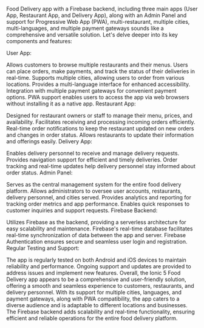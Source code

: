 Food Delivery app with a Firebase backend, including three main apps (User App, Restaurant App, and Delivery App), along with an Admin Panel and support for Progressive Web App (PWA), multi-restaurant, multiple cities, multi-languages, and multiple payment gateways sounds like a comprehensive and versatile solution. Let's delve deeper into its key components and features:

User App:

Allows customers to browse multiple restaurants and their menus.
Users can place orders, make payments, and track the status of their deliveries in real-time.
Supports multiple cities, allowing users to order from various locations.
Provides a multi-language interface for enhanced accessibility.
Integration with multiple payment gateways for convenient payment options.
PWA support enables users to access the app via web browsers without installing it as a native app.
Restaurant App:

Designed for restaurant owners or staff to manage their menu, prices, and availability.
Facilitates receiving and processing incoming orders efficiently.
Real-time order notifications to keep the restaurant updated on new orders and changes in order status.
Allows restaurants to update their information and offerings easily.
Delivery App:

Enables delivery personnel to receive and manage delivery requests.
Provides navigation support for efficient and timely deliveries.
Order tracking and real-time updates help delivery personnel stay informed about order status.
Admin Panel:

Serves as the central management system for the entire food delivery platform.
Allows administrators to oversee user accounts, restaurants, delivery personnel, and cities served.
Provides analytics and reporting for tracking order metrics and app performance.
Enables quick responses to customer inquiries and support requests.
Firebase Backend:

Utilizes Firebase as the backend, providing a serverless architecture for easy scalability and maintenance.
Firebase's real-time database facilitates real-time synchronization of data between the app and server.
Firebase Authentication ensures secure and seamless user login and registration.
Regular Testing and Support:

The app is regularly tested on both Android and iOS devices to maintain reliability and performance.
Ongoing support and updates are provided to address issues and implement new features.
Overall, the Ionic 5 Food Delivery app appears to be a comprehensive and user-friendly solution, offering a smooth and seamless experience to customers, restaurants, and delivery personnel. With its support for multiple cities, languages, and payment gateways, along with PWA compatibility, the app caters to a diverse audience and is adaptable to different locations and businesses. The Firebase backend adds scalability and real-time functionality, ensuring efficient and reliable operations for the entire food delivery platform.





